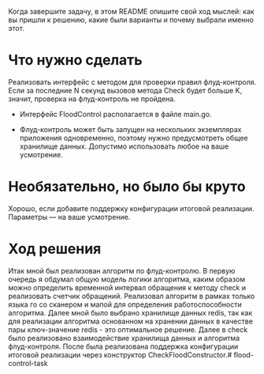 Когда завершите задачу, в этом README опишите свой ход мыслей: как вы пришли к решению, какие были варианты и почему выбрали именно этот. 

# Что нужно сделать

Реализовать интерфейс с методом для проверки правил флуд-контроля. Если за последние N секунд вызовов метода Check будет больше K, значит, проверка на флуд-контроль не пройдена.

- Интерфейс FloodControl располагается в файле main.go.

- Флуд-контроль может быть запущен на нескольких экземплярах приложения одновременно, поэтому нужно предусмотреть общее хранилище данных. Допустимо использовать любое на ваше усмотрение. 

# Необязательно, но было бы круто

Хорошо, если добавите поддержку конфигурации итоговой реализации. Параметры — на ваше усмотрение.

# Ход решения
Итак мной был реализован алгоритм по флуд-контролю. В первую очередь я обдумал общую модель логики алгоритма, каким образом можно определить временной интервал обращения к методу check и реализовать счетчик обращений. Реализовал алгоритм в рамках только языка го со сканером и мапой для определения работоспособности алгоритма.
Далее мной было выбрано хранилище данных redis, так как для реализации алгоритма основанном на хранении данных в качестве пары ключ-значение redis - это оптимальное решение. Далее в check было реализовано взаимодействие хранилища данных и алгоритма флуд-контроля.
После была реализована поддержка конфигурации итоговой реализации через конструктор CheckFloodConstructor.# flood-control-task
